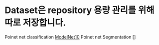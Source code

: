 # Dataset은 repository 용량 관리를 위해 따로 저장합니다. 

Poinet net classification 
[ModelNet10](https://www.kaggle.com/datasets/balraj98/modelnet10-princeton-3d-object-dataset)
Poinet net Segmentation
[]
